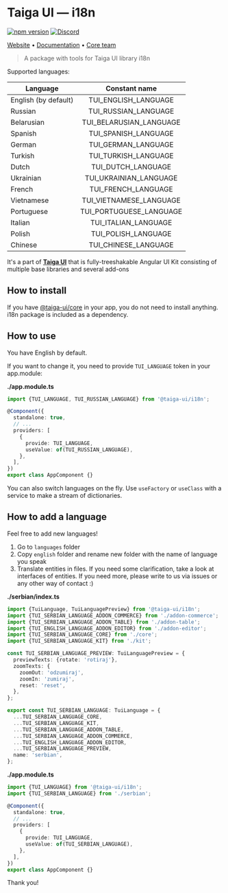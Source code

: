 # Taiga UI — i18n

[![npm version](https://img.shields.io/npm/v/@taiga-ui/i18n.svg)](https://npmjs.com/package/@taiga-ui/i18n)
[![Discord](https://img.shields.io/discord/748677963142135818?color=7289DA&label=%23taiga-ui&logo=discord&logoColor=white)](https://discord.gg/Us8d8JVaTg)

[Website](https://taiga-ui.dev) • [Documentation](https://taiga-ui.dev/getting-started) •
[Core team](https://github.com/taiga-family/taiga-ui/#core-team)

<!-- Do not change next line without i18n demo page -->

> A package with tools for Taiga UI library i18n

Supported languages:

| Language             |      Constant name      |
| -------------------- | :---------------------: |
| English (by default) |  TUI_ENGLISH_LANGUAGE   |
| Russian              |  TUI_RUSSIAN_LANGUAGE   |
| Belarusian           | TUI_BELARUSIAN_LANGUAGE |
| Spanish              |  TUI_SPANISH_LANGUAGE   |
| German               |   TUI_GERMAN_LANGUAGE   |
| Turkish              |  TUI_TURKISH_LANGUAGE   |
| Dutch                |   TUI_DUTCH_LANGUAGE    |
| Ukrainian            | TUI_UKRAINIAN_LANGUAGE  |
| French               |   TUI_FRENCH_LANGUAGE   |
| Vietnamese           | TUI_VIETNAMESE_LANGUAGE |
| Portuguese           | TUI_PORTUGUESE_LANGUAGE |
| Italian              |  TUI_ITALIAN_LANGUAGE   |
| Polish               |   TUI_POLISH_LANGUAGE   |
| Chinese              |  TUI_CHINESE_LANGUAGE   |

<!-- Do not change next line without i18n demo page -->

It's a part of [**Taiga UI**](https://github.com/taiga-family/taiga-ui) that is fully-treeshakable Angular UI Kit
consisting of multiple base libraries and several add-ons

## How to install

If you have [@taiga-ui/core](https://npmjs.com/package/@taiga-ui/core) in your app, you do not need to install anything.
i18n package is included as a dependency.

## How to use

You have English by default.

If you want to change it, you need to provide `TUI_LANGUAGE` token in your app.module:

**./app.module.ts**

```ts
import {TUI_LANGUAGE, TUI_RUSSIAN_LANGUAGE} from '@taiga-ui/i18n';

@Component({
  standalone: true,
  // ...
  providers: [
    {
      provide: TUI_LANGUAGE,
      useValue: of(TUI_RUSSIAN_LANGUAGE),
    },
  ],
})
export class AppComponent {}
```

You can also switch languages on the fly. Use `useFactory` or `useClass` with a service to make a stream of
dictionaries.

## How to add a language

Feel free to add new languages!

1. Go to `languages` folder
2. Copy `english` folder and rename new folder with the name of language you speak
3. Translate entities in files. If you need some clarification, take a look at interfaces of entities. If you need more,
   please write to us via issues or any other way of contact :)

**./serbian/index.ts**

```ts
import {TuiLanguage, TuiLanguagePreview} from '@taiga-ui/i18n';
import {TUI_SERBIAN_LANGUAGE_ADDON_COMMERCE} from './addon-commerce';
import {TUI_SERBIAN_LANGUAGE_ADDON_TABLE} from './addon-table';
import {TUI_ENGLISH_LANGUAGE_ADDON_EDITOR} from './addon-editor';
import {TUI_SERBIAN_LANGUAGE_CORE} from './core';
import {TUI_SERBIAN_LANGUAGE_KIT} from './kit';

const TUI_SERBIAN_LANGUAGE_PREVIEW: TuiLanguagePreview = {
  previewTexts: {rotate: 'rotiraj'},
  zoomTexts: {
    zoomOut: 'odzumiraj',
    zoomIn: 'zumiraj',
    reset: 'reset',
  },
};

export const TUI_SERBIAN_LANGUAGE: TuiLanguage = {
  ...TUI_SERBIAN_LANGUAGE_CORE,
  ...TUI_SERBIAN_LANGUAGE_KIT,
  ...TUI_SERBIAN_LANGUAGE_ADDON_TABLE,
  ...TUI_SERBIAN_LANGUAGE_ADDON_COMMERCE,
  ...TUI_ENGLISH_LANGUAGE_ADDON_EDITOR,
  ...TUI_SERBIAN_LANGUAGE_PREVIEW,
  name: 'serbian',
};
```

**./app.module.ts**

```ts
import {TUI_LANGUAGE} from '@taiga-ui/i18n';
import {TUI_SERBIAN_LANGUAGE} from './serbian';

@Component({
  standalone: true,
  // ...
  providers: [
    {
      provide: TUI_LANGUAGE,
      useValue: of(TUI_SERBIAN_LANGUAGE),
    },
  ],
})
export class AppComponent {}
```

Thank you!
